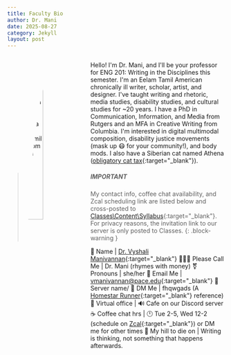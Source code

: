 ```yaml
---
title: Faculty Bio
author: Dr. Mani
date: 2025-08-27
category: Jekyll
layout: post
---
```


<figure style="margin:2em;"><img src="https://visforvali.github.io/eng201-oer/assets/gitbook/images/drmani.png" alt="Picrew profile of Vyshali, an Eelam Tamil woman" width="30%" style="float: left; margin: 15px; size: 12px; border-radius: 50%;"></figure>

Hello! I'm Dr. Mani, and I'll be your professor for ENG 201: Writing in the Disciplines this semester. I'm an Eelam Tamil American chronically ill writer, scholar, artist, and designer. I've taught writing and rhetoric, media studies, disability studies, and cultural studies for ~20 years. I have a PhD in Communication, Information, and Media from Rutgers and an MFA in Creative Writing from Columbia. I'm interested in digital multimodal composition, disability justice movements (mask up 😷 for your community!), and body mods. I also have a Siberian cat named Athena ([obligatory cat tax](/eng201-oer/assets/gitbook/images/cat_tax.jpg){:target="_blank"}).

> ##### IMPORTANT
> My contact info, coffee chat availability, and Zcal scheduling link are listed below and cross-posted to [Classes\Content\Syllabus](https://classes.pace.edu){:target="_blank"}. For privacy reasons, the invitation link to our server is only posted to Classes.
{: .block-warning }

🪪 Name | [Dr. Vyshali Manivannan](https://www.pace.edu/profile/vyshali-manivannan){:target="_blank"}
👩🏾‍🏫 Please Call Me | Dr. Mani (rhymes with money)
⚧️ Pronouns | she/her
📧 Email Me | [vmanivannan@pace.edu](mailto:vmanivannan@pace.edu){:target="_blank"}
🥸 Server name/ 📲 DM Me | fhqwgads (A [Homestar Runner](https://www.youtube.com/watch?v=votBDwhTu1E){:target="_blank"} reference)
📍 Virtual office | 🔊 Cafe on our Discord server
☕ Coffee chat hrs | 🕛 Tue 2-5, Wed 12-2 (schedule on [Zcal](https://zcal.co/drmani/){:target="_blank"}) or DM me for other times
🌋 My hill to die on | Writing is thinking, not something that happens afterwards.